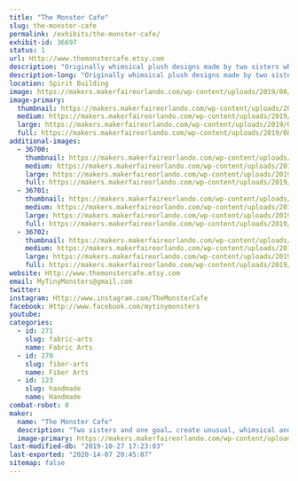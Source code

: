```yaml
---
title: "The Monster Cafe"
slug: the-monster-cafe
permalink: /exhibits/the-monster-cafe/
exhibit-id: 36697
status: 1
url: Http://www.themonstercafe.etsy.com
description: "Originally whimsical plush designs made by two sisters who love to sew and send their small creatures out into the world to have marvelous adventures with their new best friends."
description-long: "Originally whimsical plush designs made by two sisters who love to sew and send their small creatures out into the world to have marvelous adventures with their new best friends."
location: Spirit Building
image: https://makers.makerfaireorlando.com/wp-content/uploads/2019/08/7752FA75-5291-4B10-BBAB-1477FE33D043-473x1024.png
image-primary:
  thumbnail: https://makers.makerfaireorlando.com/wp-content/uploads/2019/08/7752FA75-5291-4B10-BBAB-1477FE33D043-150x150.png
  medium: https://makers.makerfaireorlando.com/wp-content/uploads/2019/08/7752FA75-5291-4B10-BBAB-1477FE33D043-139x300.png
  large: https://makers.makerfaireorlando.com/wp-content/uploads/2019/08/7752FA75-5291-4B10-BBAB-1477FE33D043-473x1024.png
  full: https://makers.makerfaireorlando.com/wp-content/uploads/2019/08/7752FA75-5291-4B10-BBAB-1477FE33D043.png
additional-images:
  - 36700:
    thumbnail: https://makers.makerfaireorlando.com/wp-content/uploads/2019/08/77CA5B57-20D2-4AA5-8852-ACEFAD72C162-150x150.jpeg
    medium: https://makers.makerfaireorlando.com/wp-content/uploads/2019/08/77CA5B57-20D2-4AA5-8852-ACEFAD72C162-300x225.jpeg
    large: https://makers.makerfaireorlando.com/wp-content/uploads/2019/08/77CA5B57-20D2-4AA5-8852-ACEFAD72C162-1024x768.jpeg
    full: https://makers.makerfaireorlando.com/wp-content/uploads/2019/08/77CA5B57-20D2-4AA5-8852-ACEFAD72C162.jpeg
  - 36701:
    thumbnail: https://makers.makerfaireorlando.com/wp-content/uploads/2019/08/245862C1-797C-4909-859B-F26875AF5A8E-150x150.jpeg
    medium: https://makers.makerfaireorlando.com/wp-content/uploads/2019/08/245862C1-797C-4909-859B-F26875AF5A8E-300x300.jpeg
    large: https://makers.makerfaireorlando.com/wp-content/uploads/2019/08/245862C1-797C-4909-859B-F26875AF5A8E-1024x1024.jpeg
    full: https://makers.makerfaireorlando.com/wp-content/uploads/2019/08/245862C1-797C-4909-859B-F26875AF5A8E.jpeg
  - 36702:
    thumbnail: https://makers.makerfaireorlando.com/wp-content/uploads/2019/08/0D988DC3-A46C-4A16-8850-E2D9A1C60EC2-150x150.jpeg
    medium: https://makers.makerfaireorlando.com/wp-content/uploads/2019/08/0D988DC3-A46C-4A16-8850-E2D9A1C60EC2-300x225.jpeg
    large: https://makers.makerfaireorlando.com/wp-content/uploads/2019/08/0D988DC3-A46C-4A16-8850-E2D9A1C60EC2-1024x768.jpeg
    full: https://makers.makerfaireorlando.com/wp-content/uploads/2019/08/0D988DC3-A46C-4A16-8850-E2D9A1C60EC2.jpeg
website: Http://www.themonstercafe.etsy.com
email: MyTinyMonsters@gmail.com
twitter: 
instagram: Http://www.instagram.com/TheMonsterCafe
facebook: Http://www.facebook.com/mytinymonsters
youtube: 
categories:
  - id: 271
    slug: fabric-arts
    name: Fabric Arts
  - id: 270
    slug: fiber-arts
    name: Fiber Arts
  - id: 123
    slug: handmade
    name: Handmade
combat-robot: 0
maker:
  name: "The Monster Cafe"
  description: "Two sisters and one goal… create unusual, whimsical and fantastic monsters. With this in mind, encouragement from family and friends, The Monster Café was born on ETSY in 2009.  Since then we have attended conventions of all types throughout central and east coast Florida meeting wonderful people, artists and crafters.  Our work has been featured in a gallery or two, hundreds of special order requests, and even had our autograph requested.  Its been a wonderful crazy ride and we have so much more to share!  Thank you to each and every one who have supported our work and our love of tiny monsters."
  image-primary: https://makers.makerfaireorlando.com/wp-content/uploads/2015/08/fbbanner2.jpg
last-modified-db: "2019-10-27 17:23:03"
last-exported: "2020-14-07 20:45:07"
sitemap: false
---
```

